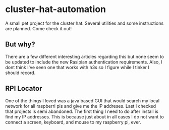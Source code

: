 # cluster-hat-automation
A small pet project for the cluster hat. Several utilities and some instructions are planned. Come check it out!

## But why?
There are a few different interesting articles regarding this but none seem to be updated to include the new Rasipian authentication requirements. Also, I dont think I've seen one that works with h3s so I figure while I tinker I should record.  

## RPI Locator
One of the things I loved was a java based GUI that would search my local network for all raspberri pis and give me the IP addreses. Last I checked that projects is semi abandoned. The first thing I need to do after install is find my IP addresses. This is because just about in all cases I do not want to connect a screen, keyboard, and mouse to my raspberry pi, ever.   

